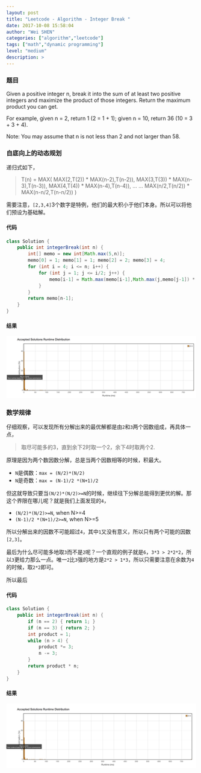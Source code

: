 ```yaml
---
layout: post
title: "Leetcode - Algorithm - Integer Break "
date: 2017-10-08 15:58:04
author: "Wei SHEN"
categories: ["algorithm","leetcode"]
tags: ["math","dynamic programming"]
level: "medium"
description: >
---
```


### 题目
Given a positive integer n, break it into the sum of at least two positive integers and maximize the product of those integers. Return the maximum product you can get.

For example, given n = 2, return 1 (2 = 1 + 1); given n = 10, return 36 (10 = 3 + 3 + 4).

Note: You may assume that n is not less than 2 and not larger than 58.
### 自底向上的动态规划
递归式如下，
> T(n) = MAX(
            MAX(2,T(2)) * MAX(n-2),T(n-2)),
            MAX(3,T(3)) * MAX(n-3),T(n-3)),
            MAX(4,T(4)) * MAX(n-4),T(n-4)),
            ... ...
            MAX(n/2,T(n/2)) * MAX(n-n/2,T(n-n/2))
        )

需要注意，`[2,3,4]`3个数字是特例，他们的最大积小于他们本身。所以可以将他们预设为基础解。

#### 代码
```java
class Solution {
    public int integerBreak(int n) {
        int[] memo = new int[Math.max(5,n)];
        memo[0] = 1; memo[1] = 1; memo[2] = 2; memo[3] = 4;
        for (int i = 4; i <= n; i++) {
            for (int j = 1; j <= i/2; j++) {
                memo[i-1] = Math.max(memo[i-1],Math.max(j,memo[j-1]) * Math.max(i-j,memo[i-j-1]));
            }
        }
        return memo[n-1];
    }
}
```

#### 结果
![integer-break-1](/images/leetcode/integer-break-1.png)


### 数学规律
仔细观察，可以发现所有分解出来的最优解都是由`2`和`3`两个因数组成，再具体一点，
> 取尽可能多的3，直到余下2时取一个2，余下4时取两个2.

原理是因为两个数因数分解，总是当两个因数相等的时候，积最大。
* `N`是偶数：`max = (N/2)*(N/2)`
* `N`是奇数：`max = (N-1)/2 *(N+1)/2`

但这就导致只要当`(N/2)*(N/2)>=N`的时候，继续往下分解总能得到更优的解。那这个界限在哪儿呢？就是我们上面发现的`4`，
* `(N/2)*(N/2)>=N`, when N>=4
* `(N-1)/2 *(N+1)/2>=N`, when N>=5

所以分解出来的因数不可能超过`4`，其中`1`又没有意义，所以只有两个可能的因数`[2,3]`。

最后为什么尽可能多地取`3`而不是`2`呢？一个直观的例子就是`6`，`3*3 > 2*2*2`，所以`3`更给力那么一点。唯一`2`比`3`强的地方是`2*2 > 1*3`，所以只需要注意在余数为`4`的时候，取`2*2`即可。

所以最后
#### 代码
```java
class Solution {
    public int integerBreak(int n) {
        if (n == 2) { return 1; }
        if (n == 3) { return 2; }
        int product = 1;
        while (n > 4) {
            product *= 3;
            n -= 3;
        }
        return product * n;
    }
}
```

#### 结果
![integer-break-2](/images/leetcode/integer-break-2.png)
